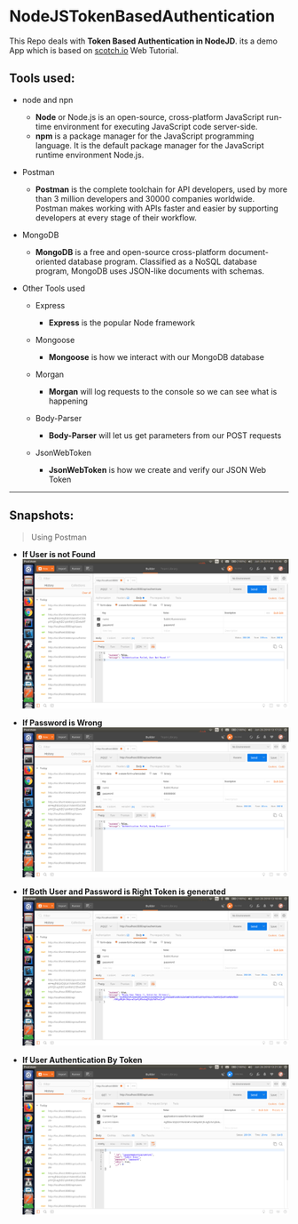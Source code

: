 # NodeJSTokenBasedAuthentication

This Repo deals with **Token Based Authentication in NodeJD**. its a demo App which is based on [scotch.io](https://scotch.io/tutorials/authenticate-a-node-js-api-with-json-web-tokens) Web Tutorial.

## Tools used:
  - node and npn
    - **Node** or Node.js is an open-source, cross-platform JavaScript run-time environment for executing JavaScript 
      code server-side.
    - **npm** is a package manager for the JavaScript programming language. It is the default package manager 
      for the JavaScript runtime environment Node.js.
      
  - Postman
    - **Postman** is the complete toolchain for API developers, used by more than 3 million developers and 30000 
      companies worldwide. Postman makes working with APIs faster and easier by supporting developers at 
      every stage of their workflow.
    
  - MongoDB
    - **MongoDB** is a free and open-source cross-platform document-oriented database program. Classified as a 
      NoSQL database program, MongoDB uses JSON-like documents with schemas.
      
  - Other Tools used      
    - Express 
      - **Express** is the popular Node framework

    - Mongoose
      - **Mongoose** is how we interact with our MongoDB database

    - Morgan
      - **Morgan** will log requests to the console so we can see what is happening

    - Body-Parser
      - **Body-Parser** will let us get parameters from our POST requests

    - JsonWebToken
      - **JsonWebToken** is how we create and verify our JSON Web Token
      
 ---
 ## Snapshots:
 > Using Postman
  -  **If User is not Found**
 ![](snapshots/user_not_found.png)
 
  - **If Password is Wrong**
 ![](snapshots/wrong_password.png)
 
   - **If Both User and Password is Right Token is generated**
 ![](snapshots/token_generated.png)
 
   - **If User Authentication By Token**
 ![](snapshots/user_authenticate_by_token.png)
 
      
  
